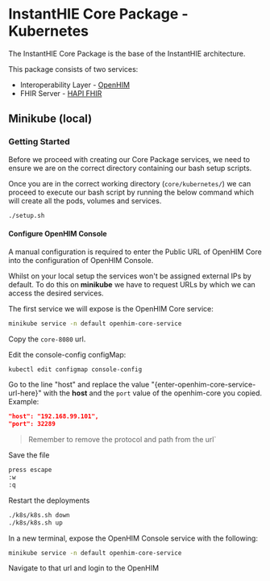 # InstantHIE Core Package - Kubernetes

The InstantHIE Core Package is the base of the InstantHIE architecture.

This package consists of two services:

* Interoperability Layer - [OpenHIM](http://openhim.org/)
* FHIR Server - [HAPI FHIR](https://hapifhir.io/)

## Minikube (local)

### Getting Started

Before we proceed with creating our Core Package services, we need to ensure we are on the correct directory containing our bash setup scripts.

Once you are in the correct working directory (`core/kubernetes/`) we can proceed to execute our bash script by running the below command which will create all the pods, volumes and services.

```bash
./setup.sh
```

#### Configure OpenHIM Console

A manual configuration is required to enter the Public URL of OpenHIM Core into the configuration of OpenHIM Console.

Whilst on your local setup the services won't be assigned external IPs by default. To do this on **minikube** we have to request URLs by which we can access the desired services.

The first service we will expose is the OpenHIM Core service:

```sh
minikube service -n default openhim-core-service
```

Copy the `core-8080` url.

Edit the console-config configMap:

```sh
kubectl edit configmap console-config
```

Go to the line "host" and replace the value "{enter-openhim-core-service-url-here}" with the **host** and the `port` value of the openhim-core you copied. Example:

```json
"host": "192.168.99.101",
"port": 32289
```

> Remember to remove the protocol and path from the url`

Save the file

```sh
press escape
:w
:q
```

Restart the deployments

```sh
./k8s/k8s.sh down
./k8s/k8s.sh up
```

In a new terminal, expose the OpenHIM Console service with the following:

```sh
minikube service -n default openhim-core-service
```

Navigate to that url and login to the OpenHIM
